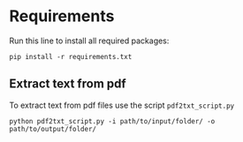 # Requirements

Run this line to install all required packages:

`pip install -r requirements.txt`

## Extract text from pdf

To extract text from pdf files use the script `pdf2txt_script.py`

`python pdf2txt_script.py -i path/to/input/folder/ -o path/to/output/folder/`


